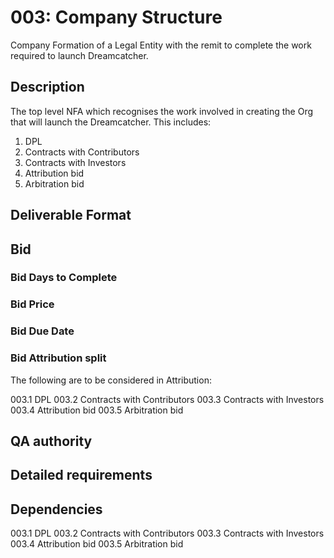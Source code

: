 # 003: Company Structure 

Company Formation of a Legal Entity with the remit to complete the work required to launch Dreamcatcher.

## Description

The top level NFA which recognises the work involved in creating the Org that will launch the Dreamcatcher. This includes:

1. DPL
2. Contracts with Contributors
3. Contracts with Investors
4. Attribution bid
5. Arbitration bid

## Deliverable Format

## Bid 

### Bid Days to Complete

### Bid Price

### Bid Due Date

### Bid Attribution split

The following are to be considered in Attribution:

003.1 DPL
003.2 Contracts with Contributors
003.3 Contracts with Investors
003.4 Attribution bid
003.5 Arbitration bid

## QA authority

## Detailed requirements

## Dependencies

003.1 DPL
003.2 Contracts with Contributors
003.3 Contracts with Investors
003.4 Attribution bid
003.5 Arbitration bid
